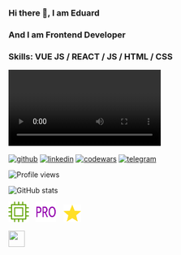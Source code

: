 ### Hi there 👋, I am Eduard
### And I am Frontend Developer
### Skills: VUE JS / **REACT** / JS / HTML / CSS

![And I am Frontend Developer](https://i.gifer.com/2of.mp4)

[<img src='https://cdn.jsdelivr.net/npm/simple-icons@3.0.1/icons/github.svg' alt='github' height='40'>](https://github.com/Eduard-Mychka)  [<img src='https://cdn.jsdelivr.net/npm/simple-icons@3.0.1/icons/linkedin.svg' alt='linkedin' height='40'>](https://www.linkedin.com/in/https://www.linkedin.com/in/eduard-mychka-3055851a4//)  [<img src='https://cdn.jsdelivr.net/npm/simple-icons@3.0.1/icons/codewars.svg' alt='codewars' height='40'>](https://www.codewars.com/users/Eduard-Mychka)  [<img src='https://cdn.jsdelivr.net/npm/simple-icons@3.0.1/icons/telegram.svg' alt='telegram' height='40'>](https://t.me/edkowich)  

![Profile views](https://gpvc.arturio.dev/Eduard-Mychka)  

![GitHub stats](https://github-readme-stats.vercel.app/api?username=Eduard-Mychka&show_icons=true&theme=radical)

<a href='https://docs.github.com/en/developers'><img src='https://raw.githubusercontent.com/acervenky/animated-github-badges/master/assets/devbadge.gif' width='40' height='40'></a> <a href='https://github.com/pricing'><img src='https://raw.githubusercontent.com/acervenky/animated-github-badges/master/assets/pro.gif' width='40' height='40'></a> <a href='https://stars.github.com/'><img src='https://raw.githubusercontent.com/acervenky/animated-github-badges/master/assets/starbadge.gif' width='35' height='35'></a> 

<img height="32" width="32" src="https://simpleicons.org/icons/react.svg/[React].svg"/>
